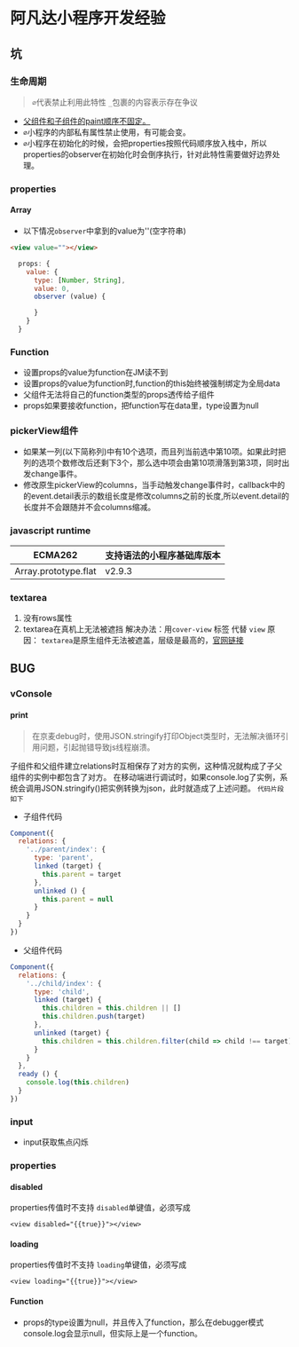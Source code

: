 # 阿凡达小程序开发经验

## 坑

### 生命周期
>`∅`代表禁止利用此特性
>`_`包裹的内容表示存在争议

* <u>父组件和子组件的paint顺序不固定。</u>
* `∅`小程序的内部私有属性禁止使用，有可能会变。
* `∅`小程序在初始化的时候，会把properties按照代码顺序放入栈中，所以properties的observer在初始化时会倒序执行，针对此特性需要做好边界处理。

### properties

#### Array

* 以下情况`observer`中拿到的value为''(空字符串)
```html
<view value=""></view>
```

```javascript
  props: {
    value: {
      type: [Number, String],
      value: 0,
      observer (value) {

      }
    }
  }
```

### Function

* 设置props的value为function在JM读不到
* 设置props的value为function时,function的this始终被强制绑定为全局data
* 父组件无法将自己的function类型的props透传给子组件
* props如果要接收function，把function写在data里，type设置为null

### pickerView组件

* 如果某一列(以下简称列)中有10个选项，而且列当前选中第10项。如果此时把列的选项个数修改后还剩下3个，那么选中项会由第10项滑落到第3项，同时出发change事件。
* 修改原生pickerView的columns，当手动触发change事件时，callback中的的event.detail表示的数组长度是修改columns之前的长度,所以event.detail的长度并不会跟随并不会columns缩减。

### javascript runtime

| ECMA262      | 支持语法的小程序基础库版本 |
|--------------|---------------------- |
| Array.prototype.flat | v2.9.3 |

### textarea
1. 没有rows属性
2. textarea在真机上无法被遮挡
  解决办法：用`cover-view` 标签 代替 `view`
  原因： `textarea`是原生组件无法被遮盖，层级是最高的，[官网链接](https://developers.weixin.qq.com/miniprogram/dev/component/native-component.html)
## BUG

### vConsole

#### print
>在京麦debug时，使用JSON.stringify打印Object类型时，无法解决循环引用问题，引起抛错导致js线程崩溃。

子组件和父组件建立relations时互相保存了对方的实例，这种情况就构成了子父组件的实例中都包含了对方。
在移动端进行调试时，如果console.log了实例，系统会调用JSON.stringify()把实例转换为json，此时就造成了上述问题。
`代码片段如下`
* 子组件代码
```javascript
Component({
  relations: {
    '../parent/index': {
      type: 'parent',
      linked (target) {
        this.parent = target
      },
      unlinked () {
        this.parent = null
      }
    }
  }
})
```
* 父组件代码
```javascript
Component({
  relations: {
    '../child/index': {
      type: 'child',
      linked (target) {
        this.children = this.children || []
        this.children.push(target)
      },
      unlinked (target) {
        this.children = this.children.filter(child => child !== target)
      }
    }
  },
  ready () {
    console.log(this.children)
  }
})
```
### input
* input获取焦点闪烁

### properties

####  disabled
properties传值时不支持 `disabled`单键值，必须写成
```
<view disabled="{{true}}"></view>

```

####  loading
properties传值时不支持 `loading`单键值，必须写成
```
<view loading="{{true}}"></view>

```
#### Function

* props的type设置为null，并且传入了function，那么在debugger模式console.log会显示null，但实际上是一个function。